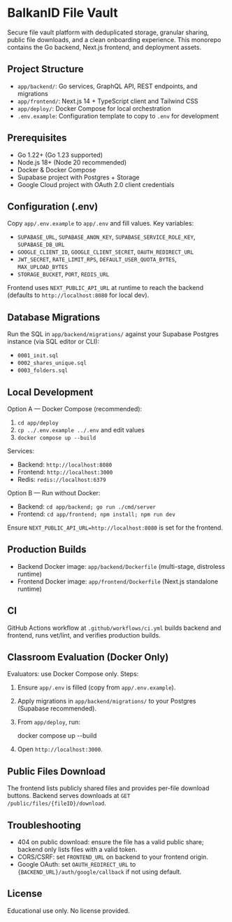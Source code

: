 # BalkanID File Vault

Secure file vault platform with deduplicated storage, granular sharing, public file downloads, and a clean onboarding experience. This monorepo contains the Go backend, Next.js frontend, and deployment assets.

## Project Structure

- `app/backend/`: Go services, GraphQL API, REST endpoints, and migrations
- `app/frontend/`: Next.js 14 + TypeScript client and Tailwind CSS
- `app/deploy/`: Docker Compose for local orchestration
- `.env.example`: Configuration template to copy to `.env` for development

## Prerequisites

- Go 1.22+ (Go 1.23 supported)
- Node.js 18+ (Node 20 recommended)
- Docker & Docker Compose
- Supabase project with Postgres + Storage
- Google Cloud project with OAuth 2.0 client credentials

## Configuration (.env)

Copy `app/.env.example` to `app/.env` and fill values. Key variables:

- `SUPABASE_URL`, `SUPABASE_ANON_KEY`, `SUPABASE_SERVICE_ROLE_KEY`, `SUPABASE_DB_URL`
- `GOOGLE_CLIENT_ID`, `GOOGLE_CLIENT_SECRET`, `OAUTH_REDIRECT_URL`
- `JWT_SECRET`, `RATE_LIMIT_RPS`, `DEFAULT_USER_QUOTA_BYTES`, `MAX_UPLOAD_BYTES`
- `STORAGE_BUCKET`, `PORT`, `REDIS_URL`

Frontend uses `NEXT_PUBLIC_API_URL` at runtime to reach the backend (defaults to `http://localhost:8080` for local dev).

## Database Migrations

Run the SQL in `app/backend/migrations/` against your Supabase Postgres instance (via SQL editor or CLI):

- `0001_init.sql`
- `0002_shares_unique.sql`
- `0003_folders.sql`

## Local Development

Option A — Docker Compose (recommended):

1. `cd app/deploy`
2. `cp ../.env.example ../.env` and edit values
3. `docker compose up --build`

Services:
- Backend: `http://localhost:8080`
- Frontend: `http://localhost:3000`
- Redis: `redis://localhost:6379`

Option B — Run without Docker:

- Backend: `cd app/backend; go run ./cmd/server`
- Frontend: `cd app/frontend; npm install; npm run dev`

Ensure `NEXT_PUBLIC_API_URL=http://localhost:8080` is set for the frontend.

## Production Builds

- Backend Docker image: `app/backend/Dockerfile` (multi-stage, distroless runtime)
- Frontend Docker image: `app/frontend/Dockerfile` (Next.js standalone runtime)

## CI

GitHub Actions workflow at `.github/workflows/ci.yml` builds backend and frontend, runs vet/lint, and verifies production builds.

## Classroom Evaluation (Docker Only)

Evaluators: use Docker Compose only. Steps:

1. Ensure `app/.env` is filled (copy from `app/.env.example`).
2. Apply migrations in `app/backend/migrations/` to your Postgres (Supabase recommended).
3. From `app/deploy`, run:

	docker compose up --build

4. Open `http://localhost:3000`.

## Public Files Download

The frontend lists publicly shared files and provides per-file download buttons. Backend serves downloads at `GET /public/files/{fileID}/download`.

## Troubleshooting

- 404 on public download: ensure the file has a valid public share; backend only lists files with a valid token.
- CORS/CSRF: set `FRONTEND_URL` on backend to your frontend origin.
- Google OAuth: set `OAUTH_REDIRECT_URL` to `{BACKEND_URL}/auth/google/callback` if not using default.

## License

Educational use only. No license provided.
